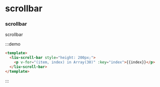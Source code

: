 # scrollbar

### scrollbar

scrollbar

:::demo 
```html
<template>
  <liu-scroll-bar style="height: 200px;">
    <p v-for="(item, index) in Array(30)" :key="index">{{index}}</p>
  </liu-scroll-bar>
</template>
```
:::
